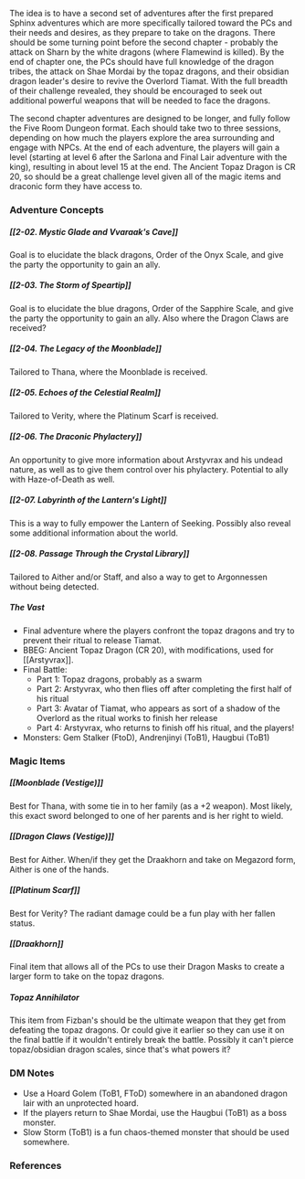 
The idea is to have a second set of adventures after the first prepared Sphinx adventures which are more specifically tailored toward the PCs and their needs and desires, as they prepare to take on the dragons. There should be some turning point before the second chapter - probably the attack on Sharn by the white dragons (where Flamewind is killed). By the end of chapter one, the PCs should have full knowledge of the dragon tribes, the attack on Shae Mordai by the topaz dragons, and their obsidian dragon leader's desire to revive the Overlord Tiamat. With the full breadth of their challenge revealed, they should be encouraged to seek out additional powerful weapons that will be needed to face the dragons.

The second chapter adventures are designed to be longer, and fully follow the Five Room Dungeon format. Each should take two to three sessions, depending on how much the players explore the area surrounding and engage with NPCs. At the end of each adventure, the players will gain a level (starting at level 6 after the Sarlona and Final Lair adventure with the king), resulting in about level 15 at the end. The Ancient Topaz Dragon is CR 20, so should be a great challenge level given all of the magic items and draconic form they have access to.

### Adventure Concepts

##### [[2-02. Mystic Glade and Vvaraak's Cave]]

Goal is to elucidate the black dragons, Order of the Onyx Scale, and give the party the opportunity to gain an ally.

##### [[2-03. The Storm of Speartip]]

Goal is to elucidate the blue dragons, Order of the Sapphire Scale, and give the party the opportunity to gain an ally. Also where the Dragon Claws are received?

##### [[2-04. The Legacy of the Moonblade]]

Tailored to Thana, where the Moonblade is received.

##### [[2-05. Echoes of the Celestial Realm]]

Tailored to Verity, where the Platinum Scarf is received.

##### [[2-06. The Draconic Phylactery]]

An opportunity to give more information about Arstyvrax and his undead nature, as well as to give them control over his phylactery. Potential to ally with Haze-of-Death as well.

##### [[2-07. Labyrinth of the Lantern's Light]]

This is a way to fully empower the Lantern of Seeking. Possibly also reveal some additional information about the world.

##### [[2-08. Passage Through the Crystal Library]]

Tailored to Aither and/or Staff, and also a way to get to Argonnessen without being detected.

##### The Vast

* Final adventure where the players confront the topaz dragons and try to prevent their ritual to release Tiamat.
* BBEG: Ancient Topaz Dragon (CR 20), with modifications, used for [[Arstyvrax]].
* Final Battle:
	* Part 1: Topaz dragons, probably as a swarm
	* Part 2: Arstyvrax, who then flies off after completing the first half of his ritual
	* Part 3: Avatar of Tiamat, who appears as sort of a shadow of the Overlord as the ritual works to finish her release
	* Part 4: Arstyvrax, who returns to finish off his ritual, and the players!
* Monsters: Gem Stalker (FtoD), Andrenjinyi (ToB1), Haugbui (ToB1)

### Magic Items

##### [[Moonblade (Vestige)]]

Best for Thana, with some tie in to her family (as a +2 weapon). Most likely, this exact sword belonged to one of her parents and is her right to wield.

##### [[Dragon Claws (Vestige)]]

Best for Aither. When/if they get the Draakhorn and take on Megazord form, Aither is one of the hands.

##### [[Platinum Scarf]]

Best for Verity? The radiant damage could be a fun play with her fallen status.

##### [[Draakhorn]]

Final item that allows all of the PCs to use their Dragon Masks to create a larger form to take on the topaz dragons.

##### Topaz Annihilator

This item from Fizban's should be the ultimate weapon that they get from defeating the topaz dragons. Or could give it earlier so they can use it on the final battle if it wouldn't entirely break the battle. Possibly it can't pierce topaz/obsidian dragon scales, since that's what powers it?

### DM Notes

* Use a Hoard Golem (ToB1, FToD) somewhere in an abandoned dragon lair with an unprotected hoard.
* If the players return to Shae Mordai, use the Haugbui (ToB1) as a boss monster.
* Slow Storm (ToB1) is a fun chaos-themed monster that should be used somewhere.

### References

